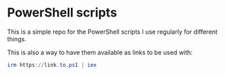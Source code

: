 # PowerShell scripts

This is a simple repo for the PowerShell scripts I use regularly for different
things.

This is also a way to have them available as links to be used with:

```PowerShell
irm https://link.to.ps1 | iex
```
